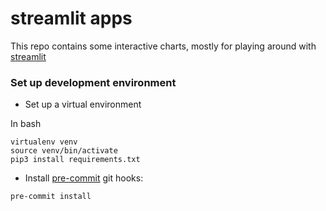 # streamlit apps

This repo contains some interactive charts, mostly for playing around with [streamlit](https://streamlit.io/)


### Set up development environment

* Set up a virtual environment

In bash
```
virtualenv venv
source venv/bin/activate
pip3 install requirements.txt
```

* Install [pre-commit](https://pre-commit.com/) git hooks:
```
pre-commit install
```

